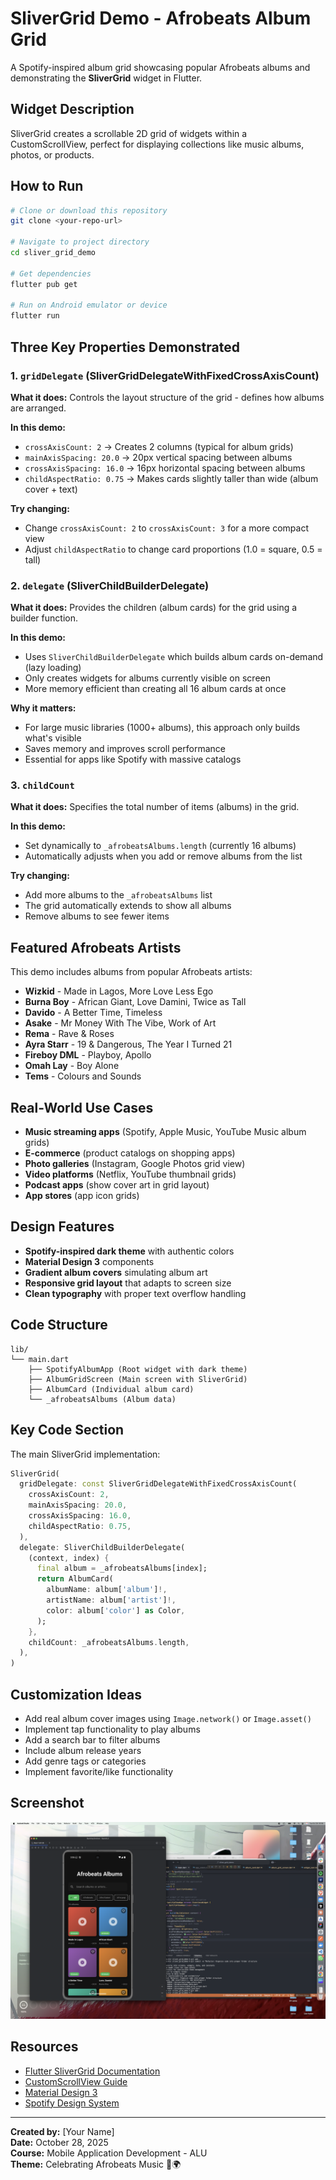 # SliverGrid Demo - Afrobeats Album Grid

A Spotify-inspired album grid showcasing popular Afrobeats albums and demonstrating the **SliverGrid** widget in Flutter.

## Widget Description
SliverGrid creates a scrollable 2D grid of widgets within a CustomScrollView, perfect for displaying collections like music albums, photos, or products.

## How to Run
```bash
# Clone or download this repository
git clone <your-repo-url>

# Navigate to project directory
cd sliver_grid_demo

# Get dependencies
flutter pub get

# Run on Android emulator or device
flutter run
```

## Three Key Properties Demonstrated

### 1. `gridDelegate` (SliverGridDelegateWithFixedCrossAxisCount)
**What it does:** Controls the layout structure of the grid - defines how albums are arranged.

**In this demo:**
- `crossAxisCount: 2` → Creates 2 columns (typical for album grids)
- `mainAxisSpacing: 20.0` → 20px vertical spacing between albums
- `crossAxisSpacing: 16.0` → 16px horizontal spacing between albums
- `childAspectRatio: 0.75` → Makes cards slightly taller than wide (album cover + text)

**Try changing:**
- Change `crossAxisCount: 2` to `crossAxisCount: 3` for a more compact view
- Adjust `childAspectRatio` to change card proportions (1.0 = square, 0.5 = tall)

### 2. `delegate` (SliverChildBuilderDelegate)
**What it does:** Provides the children (album cards) for the grid using a builder function.

**In this demo:**
- Uses `SliverChildBuilderDelegate` which builds album cards on-demand (lazy loading)
- Only creates widgets for albums currently visible on screen
- More memory efficient than creating all 16 album cards at once

**Why it matters:** 
- For large music libraries (1000+ albums), this approach only builds what's visible
- Saves memory and improves scroll performance
- Essential for apps like Spotify with massive catalogs

### 3. `childCount`
**What it does:** Specifies the total number of items (albums) in the grid.

**In this demo:**
- Set dynamically to `_afrobeatsAlbums.length` (currently 16 albums)
- Automatically adjusts when you add or remove albums from the list

**Try changing:**
- Add more albums to the `_afrobeatsAlbums` list
- The grid automatically extends to show all albums
- Remove albums to see fewer items

## Featured Afrobeats Artists

This demo includes albums from popular Afrobeats artists:
- **Wizkid** - Made in Lagos, More Love Less Ego
- **Burna Boy** - African Giant, Love Damini, Twice as Tall
- **Davido** - A Better Time, Timeless
- **Asake** - Mr Money With The Vibe, Work of Art
- **Rema** - Rave & Roses
- **Ayra Starr** - 19 & Dangerous, The Year I Turned 21
- **Fireboy DML** - Playboy, Apollo
- **Omah Lay** - Boy Alone
- **Tems** - Colours and Sounds

## Real-World Use Cases
- **Music streaming apps** (Spotify, Apple Music, YouTube Music album grids)
- **E-commerce** (product catalogs on shopping apps)
- **Photo galleries** (Instagram, Google Photos grid view)
- **Video platforms** (Netflix, YouTube thumbnail grids)
- **Podcast apps** (show cover art in grid layout)
- **App stores** (app icon grids)

## Design Features
- **Spotify-inspired dark theme** with authentic colors
- **Material Design 3** components
- **Gradient album covers** simulating album art
- **Responsive grid layout** that adapts to screen size
- **Clean typography** with proper text overflow handling

## Code Structure
```
lib/
└── main.dart
    ├── SpotifyAlbumApp (Root widget with dark theme)
    ├── AlbumGridScreen (Main screen with SliverGrid)
    ├── AlbumCard (Individual album card)
    └── _afrobeatsAlbums (Album data)
```

## Key Code Section
The main SliverGrid implementation:
```dart
SliverGrid(
  gridDelegate: const SliverGridDelegateWithFixedCrossAxisCount(
    crossAxisCount: 2,
    mainAxisSpacing: 20.0,
    crossAxisSpacing: 16.0,
    childAspectRatio: 0.75,
  ),
  delegate: SliverChildBuilderDelegate(
    (context, index) {
      final album = _afrobeatsAlbums[index];
      return AlbumCard(
        albumName: album['album']!,
        artistName: album['artist']!,
        color: album['color'] as Color,
      );
    },
    childCount: _afrobeatsAlbums.length,
  ),
)
```

## Customization Ideas
- Add real album cover images using `Image.network()` or `Image.asset()`
- Implement tap functionality to play albums
- Add a search bar to filter albums
- Include album release years
- Add genre tags or categories
- Implement favorite/like functionality

## Screenshot
![Afrobeats Album Grid Screenshot](screenshot.png)

## Resources
- [Flutter SliverGrid Documentation](https://api.flutter.dev/flutter/widgets/SliverGrid-class.html)
- [CustomScrollView Guide](https://docs.flutter.dev/cookbook/lists/mixed-list)
- [Material Design 3](https://m3.material.io/)
- [Spotify Design System](https://spotify.design/)

---

**Created by:** [Your Name]  
**Date:** October 28, 2025  
**Course:** Mobile Application Development - ALU  
**Theme:** Celebrating Afrobeats Music 🎵🌍